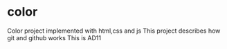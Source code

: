 # color
Color project implemented with html,css and js
This project describes how git and github works
This is AD11
